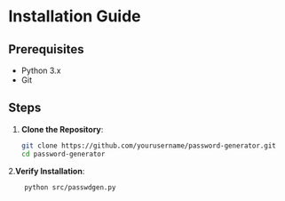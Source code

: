 # Installation Guide

## Prerequisites

- Python 3.x
- Git

## Steps

1. **Clone the Repository**:

   ```bash
   git clone https://github.com/yourusername/password-generator.git
   cd password-generator
   ```

2.**Verify Installation**:

```bash
    python src/passwdgen.py
```
